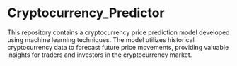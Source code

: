 # Cryptocurrency_Predictor
This repository contains a cryptocurrency price prediction model developed using machine learning techniques. The model utilizes historical cryptocurrency data to forecast future price movements, providing valuable insights for traders and investors in the cryptocurrency market.
